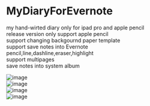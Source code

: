 # MyDiaryForEvernote
my hand-wirted diary only for ipad pro and apple pencil<br />
release version only support apple pencil<br />
support changing backgournd paper template<br />
support save notes into Evernote<br />
pencil,line,dashline,eraser,highlight<br />
support multipages<br />
save notes into system album<br />

![image](https://github.com/shiwwgis/MyDiaryForEvernote/blob/MyDiaryV10-20160225/ScreenShots/IMG_0114_1.PNG)<br />
![image](https://github.com/shiwwgis/MyDiaryForEvernote/blob/MyDiaryV10-20160225/ScreenShots/IMG_0115_1.PNG)<br />
![image](https://github.com/shiwwgis/MyDiaryForEvernote/blob/MyDiaryV10-20160225/ScreenShots/IMG_0116_1.PNG)<br />
![image](https://github.com/shiwwgis/MyDiaryForEvernote/blob/MyDiaryV10-20160225/ScreenShots/IMG_0117_1.PNG)<br />
